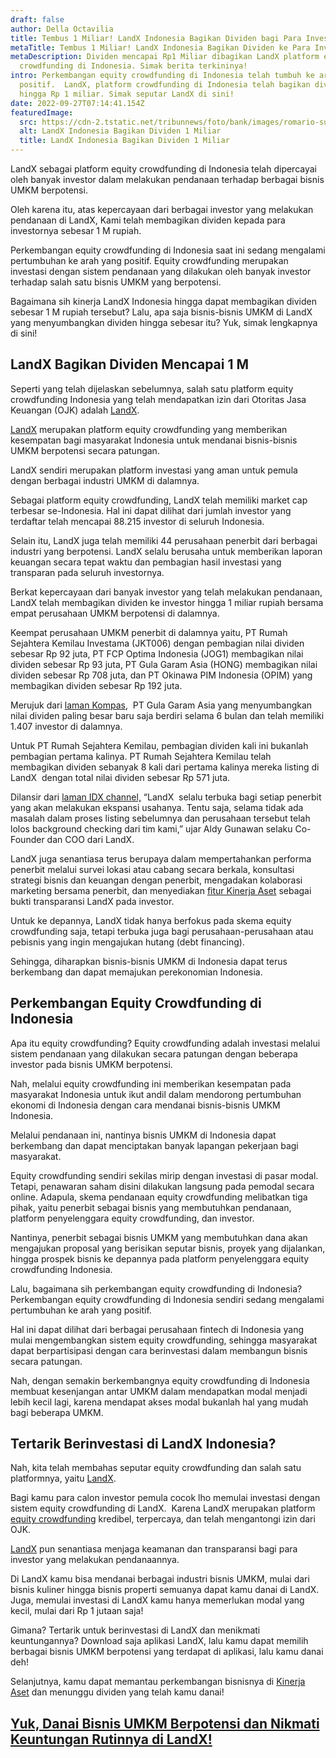 ```yaml
---
draft: false
author: Della Octavilia
title: Tembus 1 Miliar! LandX Indonesia Bagikan Dividen bagi Para Investor!
metaTitle: Tembus 1 Miliar! LandX Indonesia Bagikan Dividen ke Para Investor!
metaDescription: Dividen mencapai Rp1 Miliar dibagikan LandX platform equity
  crowdfunding di Indonesia. Simak berita terkininya!
intro: Perkembangan equity crowdfunding di Indonesia telah tumbuh ke arah
  positif.  LandX, platform crowdfunding di Indonesia telah bagikan dividen
  hingga Rp 1 miliar. Simak seputar LandX di sini!
date: 2022-09-27T07:14:41.154Z
featuredImage:
  src: https://cdn-2.tstatic.net/tribunnews/foto/bank/images/romario-sumargo1111.jpg
  alt: LandX Indonesia Bagikan Dividen 1 Miliar
  title: LandX Indonesia Bagikan Dividen 1 Miliar
---
```

<!--StartFragment-->

LandX sebagai platform equity crowdfunding di Indonesia telah dipercayai oleh banyak investor dalam melakukan pendanaan terhadap berbagai bisnis UMKM berpotensi.



Oleh karena itu, atas kepercayaan dari berbagai investor yang melakukan pendanaan di LandX, Kami telah membagikan dividen kepada para investornya sebesar 1 M rupiah.



Perkembangan equity crowdfunding di Indonesia saat ini sedang mengalami pertumbuhan ke arah yang positif. Equity crowdfunding merupakan investasi dengan sistem pendanaan yang dilakukan oleh banyak investor terhadap salah satu bisnis UMKM yang berpotensi.



Bagaimana sih kinerja LandX Indonesia hingga dapat membagikan dividen sebesar 1 M rupiah tersebut? Lalu, apa saja bisnis-bisnis UMKM di LandX yang menyumbangkan dividen hingga sebesar itu? Yuk, simak lengkapnya di sini!

## LandX Bagikan Dividen Mencapai 1 M 

Seperti yang telah dijelaskan sebelumnya, salah satu platform equity crowdfunding Indonesia yang telah mendapatkan izin dari Otoritas Jasa Keuangan (OJK) adalah [LandX](https://landx.id/).



[LandX](https://landx.id/) merupakan platform equity crowdfunding yang memberikan kesempatan bagi masyarakat Indonesia untuk mendanai bisnis-bisnis UMKM berpotensi secara patungan. 

LandX sendiri merupakan platform investasi yang aman untuk pemula dengan berbagai industri UMKM di dalamnya.



Sebagai platform equity crowdfunding, LandX telah memiliki market cap terbesar se-Indonesia. Hal ini dapat dilihat dari jumlah investor yang terdaftar telah mencapai 88.215 investor di seluruh Indonesia.



Selain itu, LandX juga telah memiliki 44 perusahaan penerbit dari berbagai industri yang berpotensi. LandX selalu berusaha untuk memberikan laporan keuangan secara tepat waktu dan pembagian hasil investasi yang transparan pada seluruh investornya.



Berkat kepercayaan dari banyak investor yang telah melakukan pendanaan, LandX telah membagikan dividen ke investor hingga 1 miliar rupiah bersama empat perusahaan UMKM berpotensi di dalamnya.



Keempat perusahaan UMKM penerbit di dalamnya yaitu, PT Rumah Sejahtera Kemilau Investama (JKT006) dengan pembagian nilai dividen sebesar Rp 92 juta, PT FCP Optima Indonesia (JOG1) membagikan nilai dividen sebesar Rp 93 juta, PT Gula Garam Asia (HONG) membagikan nilai dividen sebesar Rp 708 juta, dan PT Okinawa PIM Indonesia (OPIM) yang membagikan dividen sebesar Rp 192 juta.



Merujuk dari [laman Kompas](https://money.kompas.com/read/2022/09/16/210000626/landx-bersama-4-ukm-bagikan-dividen-rp-1-08-miliar-),  PT Gula Garam Asia yang menyumbangkan nilai dividen paling besar baru saja berdiri selama 6 bulan dan telah memiliki 1.407 investor di dalamnya.



Untuk PT Rumah Sejahtera Kemilau, pembagian dividen kali ini bukanlah pembagian pertama kalinya. PT Rumah Sejahtera Kemilau telah membagikan dividen sebanyak 8 kali dari pertama kalinya mereka listing di LandX  dengan total nilai dividen sebesar Rp 571 juta.



Dilansir dari [laman IDX channel,](https://www.idxchannel.com/market-news/landx-dan-empat-perusahaan-ukm-bagi-bagi-dividen-rp1-miliar) “LandX  selalu terbuka bagi setiap penerbit yang akan melakukan ekspansi usahanya. Tentu saja, selama tidak ada masalah dalam proses listing sebelumnya dan perusahaan tersebut telah lolos background checking dari tim kami,” ujar Aldy Gunawan selaku Co-Founder dan COO dari LandX.



LandX juga senantiasa terus berupaya dalam mempertahankan performa penerbit melalui survei lokasi atau cabang secara berkala, konsultasi strategi bisnis dan keuangan dengan penerbit, mengadakan kolaborasi marketing bersama penerbit, dan menyediakan [fitur Kinerja Aset](https://kinerja.landx.id/dl/da19fa) sebagai bukti transparansi LandX pada investor.



Untuk ke depannya, LandX tidak hanya berfokus pada skema equity crowdfunding saja, tetapi terbuka juga bagi perusahaan-perusahaan atau pebisnis yang ingin mengajukan hutang (debt financing). 



Sehingga, diharapkan bisnis-bisnis UMKM di Indonesia dapat terus berkembang dan dapat memajukan perekonomian Indonesia.

## Perkembangan Equity Crowdfunding di Indonesia

Apa itu equity crowdfunding? Equity crowdfunding adalah investasi melalui sistem pendanaan yang dilakukan secara patungan dengan beberapa investor pada bisnis UMKM berpotensi.



Nah, melalui equity crowdfunding ini memberikan kesempatan pada masyarakat Indonesia untuk ikut andil dalam mendorong pertumbuhan ekonomi di Indonesia dengan cara mendanai bisnis-bisnis UMKM Indonesia. 



Melalui pendanaan ini, nantinya bisnis UMKM di Indonesia dapat berkembang dan dapat menciptakan banyak lapangan pekerjaan bagi masyarakat.



Equity crowdfunding sendiri sekilas mirip dengan investasi di pasar modal. Tetapi, penawaran saham disini dilakukan langsung pada pemodal secara online. Adapula, skema pendanaan equity crowdfunding melibatkan tiga pihak, yaitu penerbit sebagai bisnis yang membutuhkan pendanaan, platform penyelenggara equity crowdfunding, dan investor.



Nantinya, penerbit sebagai bisnis UMKM yang membutuhkan dana akan mengajukan proposal yang berisikan seputar bisnis, proyek yang dijalankan, hingga prospek bisnis ke depannya pada platform penyelenggara equity crowdfunding Indonesia.



Lalu, bagaimana sih perkembangan equity crowdfunding di Indonesia? Perkembangan equity crowdfunding di Indonesia sendiri sedang mengalami pertumbuhan ke arah yang positif.  



Hal ini dapat dilihat dari berbagai perusahaan fintech di Indonesia yang mulai mengembangkan sistem equity crowdfunding, sehingga masyarakat dapat berpartisipasi dengan cara berinvestasi dalam membangun bisnis secara patungan.



Nah, dengan semakin berkembangnya equity crowdfunding di Indonesia membuat kesenjangan antar UMKM dalam mendapatkan modal menjadi lebih kecil lagi, karena mendapat akses modal bukanlah hal yang mudah bagi beberapa UMKM. 



## Tertarik Berinvestasi di LandX Indonesia?

Nah, kita telah membahas seputar equity crowdfunding dan salah satu platformnya, yaitu [LandX](https://landx.id/). 



Bagi kamu para calon investor pemula cocok lho memulai investasi dengan sistem equity crowdfunding di LandX.  Karena LandX merupakan platform [equity crowdfunding](https://landx.id/) kredibel, terpercaya, dan telah mengantongi izin dari OJK.



[LandX](https://landx.id/) pun senantiasa menjaga keamanan dan transparansi bagi para investor yang melakukan pendanaannya.



Di LandX kamu bisa mendanai berbagai industri bisnis UMKM, mulai dari bisnis kuliner hingga bisnis properti semuanya dapat kamu danai di LandX. Juga, memulai investasi di LandX kamu hanya memerlukan modal yang kecil, mulai dari Rp 1 jutaan saja!



Gimana? Tertarik untuk berinvestasi di LandX dan menikmati keuntungannya? Download saja aplikasi LandX, lalu kamu dapat memilih berbagai bisnis UMKM berpotensi yang terdapat di aplikasi, lalu kamu danai deh!



Selanjutnya, kamu dapat memantau perkembangan bisnisnya di [Kinerja Aset](https://kinerja.landx.id/dl/da19fa) dan menunggu dividen yang telah kamu danai!



## **[Yuk, Danai Bisnis UMKM Berpotensi dan Nikmati Keuntungan Rutinnya di LandX!](https://app.landx.id/?utm_source=Organic+Page&utm_medium=Content+Blog&utm_campaign=BlogLandX&utm_id=Blog)**

<!--EndFragment-->